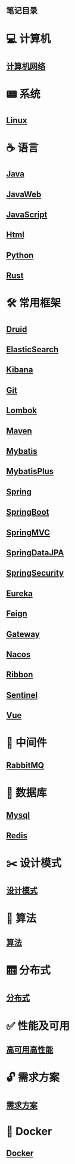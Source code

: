 笔记目录
---

# 💻 计算机
## [计算机网络](./ComputerBasic/Network)

# 📟 系统
## [Linux](./Linux)

# ☕️ 语言
## [Java](./Java)
## [JavaWeb](./JavaWeb)
## [JavaScript](./JavaScript)
## [Html](./Html)
## [Python](./Python)
## [Rust](./Rust)

# 🛠 常用框架
## [Druid](./Framework/Druid)
## [ElasticSearch](./Framework/ElasticStack/ElasticSearch)
## [Kibana](./Framework/ElasticStack/Kibana)
## [Git](./Framework/Git)
## [Lombok](./Framework/Lombok)
## [Maven](./Framework/Maven)
## [Mybatis](./Framework/Mybatis)
## [MybatisPlus](./Framework/MybatisPlus)
## [Spring](./Framework/Spring/Spring)
## [SpringBoot](./Framework/Spring/SpringBoot)
## [SpringMVC](./Framework/Spring/SpringMVC)
## [SpringDataJPA](./Framework/Spring/SpringDataJPA)
## [SpringSecurity](./Framework/Spring/SpringSecurity)
## [Eureka](./Framework/Spring/SpringCloud/Eureka)
## [Feign](./Framework/Spring/SpringCloud/Feign)
## [Gateway](./Framework/Spring/SpringCloud/Gateway)
## [Nacos](./Framework/Spring/SpringCloud/Nacos)
## [Ribbon](./Framework/Spring/SpringCloud/Ribbon)
## [Sentinel](./Framework/Spring/SpringCloud/Sentinel)
## [Vue](./Framework/Vue)

# 📮 中间件
## [RabbitMQ](./MessageQueue/RabbitMQ)

# 💽 数据库
## [Mysql](./Database/Mysql)
## [Redis](./Database/Redis)

# ✂️ 设计模式
## [设计模式](./DesignPatterns)

# 🧮 算法
## [算法](./Arithmetic)

# 🛗 分布式
## [分布式](./Distributed)

# ✅ 性能及可用
## [高可用高性能](./HpHa)

# 🔓 需求方案
## [需求方案](./Solution)

# 🐳 Docker
## [Docker](./Docker)
